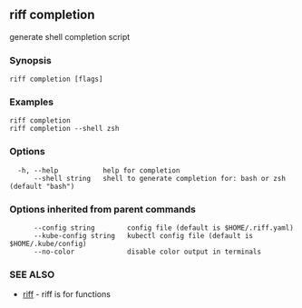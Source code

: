 ## riff completion

generate shell completion script

### Synopsis


<todo>


```
riff completion [flags]
```

### Examples

```
riff completion
riff completion --shell zsh
```

### Options

```
  -h, --help           help for completion
      --shell string   shell to generate completion for: bash or zsh (default "bash")
```

### Options inherited from parent commands

```
      --config string        config file (default is $HOME/.riff.yaml)
      --kube-config string   kubectl config file (default is $HOME/.kube/config)
      --no-color             disable color output in terminals
```

### SEE ALSO

* [riff](riff.md)	 - riff is for functions


